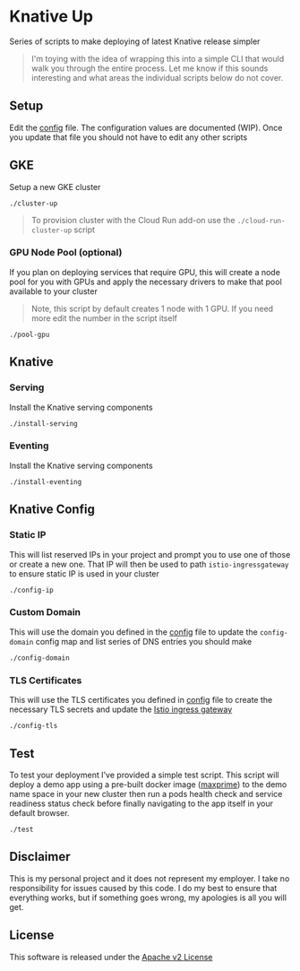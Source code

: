 # Knative Up

Series of scripts to make deploying of latest Knative release simpler

> I'm toying with the idea of wrapping this into a simple CLI that would walk you through the entire process. Let me know if this sounds interesting and what areas the individual scripts below do not cover.

## Setup

Edit the [config](./config) file. The configuration values are documented (WIP). Once you update that file you should not have to edit any other scripts

## GKE

Setup a new GKE cluster

```shell
./cluster-up
```

> To provision cluster with the Cloud Run add-on use the `./cloud-run-cluster-up` script

### GPU Node Pool (optional)

If you plan on deploying services that require GPU, this will create a node pool for you with GPUs and apply the necessary drivers to make that pool available to your cluster

> Note, this script by default creates 1 node with 1 GPU. If you need more edit the number in the script itself

```shell
./pool-gpu
```

## Knative

### Serving

Install the Knative serving components

```shell
./install-serving
```

### Eventing

Install the Knative serving components

```shell
./install-eventing
```

## Knative Config

### Static IP

This will list reserved IPs in your project and prompt you to use one of those or create a new one. That IP will then be used to path `istio-ingressgateway` to ensure static IP is used in your cluster

```shell
./config-ip
```

### Custom Domain

This will use the domain you defined in the [config](./config) file to update the `config-domain` config map and list series of DNS entries you should make

```shell
./config-domain
```

### TLS Certificates

This will use the TLS certificates you defined in [config](./config) file to create the necessary TLS secrets and update the [Istio ingress gateway](./gateway.yaml)

```shell
./config-tls
```

## Test

To test your deployment I've provided a simple test script. This script will deploy a demo app using a pre-built docker image ([maxprime](https://github.com/mchmarny/maxprime)) to the demo name space in your new cluster then run a pods health check and service readiness status check before finally navigating to the app itself in your default browser.


```shell
./test
```

## Disclaimer

This is my personal project and it does not represent my employer. I take no responsibility for issues caused by this code. I do my best to ensure that everything works, but if something goes wrong, my apologies is all you will get.

## License
This software is released under the [Apache v2 License](../LICENSE)